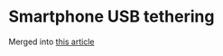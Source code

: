 # Smartphone USB tethering

Merged into [this article](/docs/guide-user/network/wan/smartphone.usb.tethering "docs:guide-user:network:wan:smartphone.usb.tethering")
